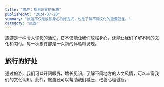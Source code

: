 ```yaml
---
title: "旅游：探索世界的乐趣"
publishedAt: "2024-07-20"
summary: "旅游不仅是放松身心的好方式，也是了解不同文化的重要途径。"
category: "旅游"
---
```


旅游是一种令人愉快的活动，它不仅能让我们放松身心，还能让我们了解不同的文化和习俗。每一次旅行都是一次新的体验和发现。

## 旅行的好处

通过旅游，我们可以开阔眼界，增长见识。了解不同地方的人文风情，可以丰富我们的文化认知。此外，旅游还可以帮助我们减压，改善心理健康。
